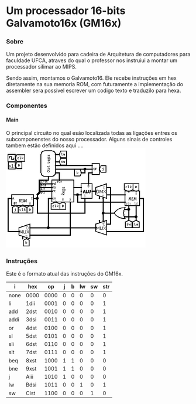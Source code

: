 # Um processador 16-bits Galvamoto16x (GM16x)

### Sobre

Um projeto desenvolvido para cadeira de Arquitetura de computadores para faculdade UFCA, atraves do qual o professor nos instruiui a montar um processador silimar ao MIPS.

Sendo assim, montamos o Galvamoto16.
Ele recebe instruções em hex diretamente na sua memoria ROM, com futuramente a implementação do assembler sera possivel escrever um codigo texto e traduzilo para hexa.

### Componentes

#### Main

O principal circuito no qual esão localizada todas as ligações entres os subcomponenstes do nosso processador.
Alguns sinais de controles tambem estão definidos aqui ....
![main.png](assets%2Fmain.png)

### Instruções

Este é o formato atual das instruções do GM16x.

| i    | hex  | op   | j   | b   | lw  | sw  | str |
| ---- | ---- | ---- | --- | --- | --- | --- | --- |
| none | 0000 | 0000 | 0   | 0   | 0   | 0   | 0   |
| li   | 1dii | 0001 | 0   | 0   | 0   | 0   | 1   |
| add  | 2dst | 0010 | 0   | 0   | 0   | 0   | 1   |
| addi | 3dsi | 0011 | 0   | 0   | 0   | 0   | 1   |
| or   | 4dst | 0100 | 0   | 0   | 0   | 0   | 1   |
| sl   | 5dst | 0101 | 0   | 0   | 0   | 0   | 1   |
| sli  | 6dst | 0110 | 0   | 0   | 0   | 0   | 1   |
| slt  | 7dst | 0111 | 0   | 0   | 0   | 0   | 1   |
| beq  | 8xst | 1000 | 1   | 1   | 0   | 0   | 0   |
| bne  | 9xst | 1001 | 1   | 1   | 0   | 0   | 0   |
| j    | Aiii | 1010 | 1   | 0   | 0   | 0   | 0   |
| lw   | Bdsi | 1011 | 0   | 0   | 1   | 0   | 1   |
| sw   | Cist | 1100 | 0   | 0   | 0   | 1   | 0   |

